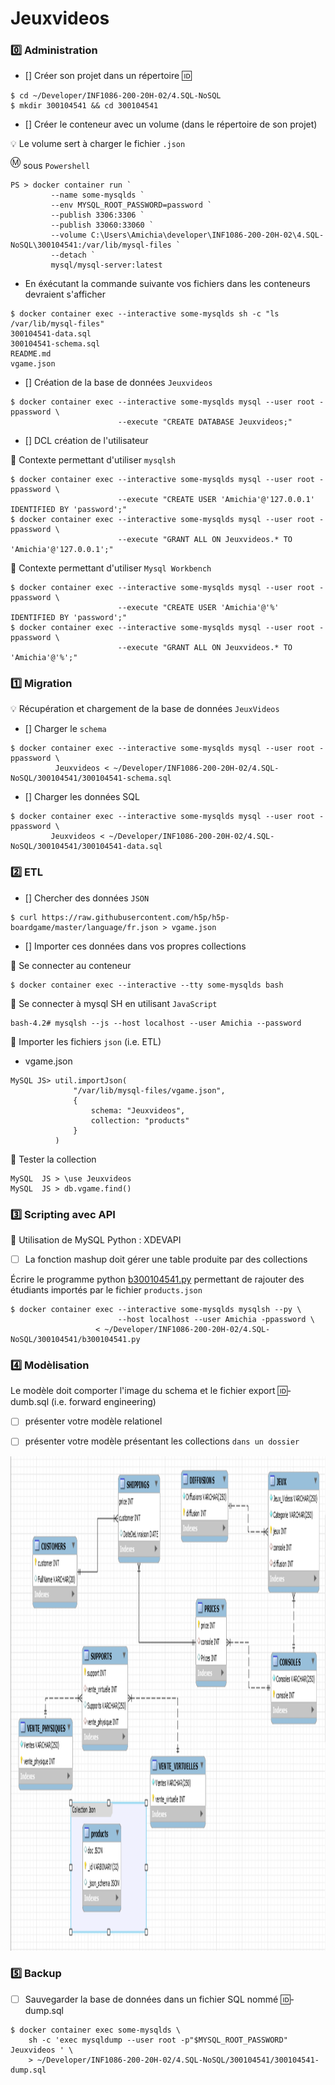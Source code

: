 # Jeuxvideos

### :zero: Administration

- [] Créer son projet dans un répertoire :id:

```
$ cd ~/Developer/INF1086-200-20H-02/4.SQL-NoSQL
$ mkdir 300104541 && cd 300104541
```


- [] Créer le conteneur avec un volume (dans le répertoire de son projet)


:bulb: Le volume sert à charger le fichier `.json`



<sup>:m:</sup> sous `Powershell`

```
PS > docker container run `
         --name some-mysqlds `
         --env MYSQL_ROOT_PASSWORD=password `
         --publish 3306:3306 `
         --publish 33060:33060 `
         --volume C:\Users\Amichia\developer\INF1086-200-20H-02\4.SQL-NoSQL\300104541:/var/lib/mysql-files `
         --detach `
         mysql/mysql-server:latest
```

* En éxécutant la commande suivante vos fichiers dans les conteneurs devraient s'afficher

```
$ docker container exec --interactive some-mysqlds sh -c "ls /var/lib/mysql-files"
300104541-data.sql
300104541-schema.sql
README.md
vgame.json
```



- [] Création de la base de données `Jeuxvideos`

```
$ docker container exec --interactive some-mysqlds mysql --user root -ppassword \
                        --execute "CREATE DATABASE Jeuxvideos;"
```

- []  DCL création de l'utilisateur

:pushpin: Contexte permettant d'utiliser `mysqlsh` 

```
$ docker container exec --interactive some-mysqlds mysql --user root -ppassword \
                        --execute "CREATE USER 'Amichia'@'127.0.0.1' IDENTIFIED BY 'password';"
$ docker container exec --interactive some-mysqlds mysql --user root -ppassword \
                        --execute "GRANT ALL ON Jeuxvideos.* TO 'Amichia'@'127.0.0.1';"
```

:pushpin: Contexte permettant d'utiliser `Mysql Workbench` 


```
$ docker container exec --interactive some-mysqlds mysql --user root -ppassword \
                        --execute "CREATE USER 'Amichia'@'%' IDENTIFIED BY 'password';"
$ docker container exec --interactive some-mysqlds mysql --user root -ppassword \
                        --execute "GRANT ALL ON Jeuxvideos.* TO 'Amichia'@'%';"
```

### :one: Migration

:bulb: Récupération et chargement de la base de données `JeuxVideos`

- [] Charger le `schema`

```
$ docker container exec --interactive some-mysqlds mysql --user root -ppassword \
          Jeuxvideos < ~/Developer/INF1086-200-20H-02/4.SQL-NoSQL/300104541/300104541-schema.sql
```

- [] Charger les données SQL

```
$ docker container exec --interactive some-mysqlds mysql --user root -ppassword \
         Jeuxvideos < ~/Developer/INF1086-200-20H-02/4.SQL-NoSQL/300104541/300104541-data.sql
```

### :two: ETL

- [] Chercher des données `JSON`

```
$ curl https://raw.githubusercontent.com/h5p/h5p-boardgame/master/language/fr.json > vgame.json
```

- [] Importer ces données dans vos propres collections

:pushpin: Se connecter au conteneur

```
$ docker container exec --interactive --tty some-mysqlds bash
```

:pushpin: Se connecter à mysql SH en utilisant `JavaScript`

```
bash-4.2# mysqlsh --js --host localhost --user Amichia --password
```

:pushpin: Importer les fichiers `json` (i.e. ETL)

* vgame.json

```
MySQL JS> util.importJson(
              "/var/lib/mysql-files/vgame.json", 
              {
                  schema: "Jeuxvideos", 
                  collection: "products"
              }
          )
```

:pushpin: Tester la collection

```
MySQL  JS > \use Jeuxvideos
MySQL  JS > db.vgame.find()
```

### :three: Scripting avec API

:pushpin: Utilisation de MySQL Python : XDEVAPI 

- [ ] La fonction mashup doit gérer une table produite par des collections

Écrire le programme python [b300104541.py](b300104541.py) permettant de rajouter des étudiants importés par le fichier `products.json`

```
$ docker container exec --interactive some-mysqlds mysqlsh --py \
                        --host localhost --user Amichia -ppassword \
                   < ~/Developer/INF1086-200-20H-02/4.SQL-NoSQL/300104541/b300104541.py
```

### :four: Modèlisation

Le modèle doit comporter l'image du schema et le fichier export :id:-dumb.sql (i.e. forward engineering)

- [ ] présenter votre modèle relationel

- [ ] présenter votre modèle présentant les collections `dans un dossier`

<img src="Amichia.PNG" witdth=920 height=791 ></img>


### :five: Backup

- [ ] Sauvegarder la base de données dans un fichier SQL nommé 🆔-dump.sql
 
```
$ docker container exec some-mysqlds \
    sh -c 'exec mysqldump --user root -p"$MYSQL_ROOT_PASSWORD" Jeuxvideos ' \
    > ~/Developer/INF1086-200-20H-02/4.SQL-NoSQL/300104541/300104541-dump.sql
```
